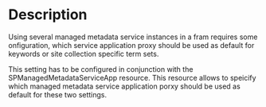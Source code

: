 # Description

Using several managed metadata service instances in a fram requires some
onfiguration, which service application proxy should be used as default
for keywords or site collection specific term sets.

This setting has to be configured in conjunction with the SPManagedMetadataServiceApp
resource. This resource allows to speicify which managed metadata service application
porxy should be used as default for these two settings.
